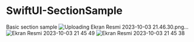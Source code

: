 # SwiftUI-SectionSample
Basic section sample
![Uploading Ekran Resmi 2023-10-03 21.46.30.png…]()
![Ekran Resmi 2023-10-03 21 45 49](https://github.com/mkemalarda/SwiftUI-SectionSample/assets/101436801/4c097fba-93c2-4a45-a87f-26999fc84dec)
![Ekran Resmi 2023-10-03 21 45 38](https://github.com/mkemalarda/SwiftUI-SectionSample/assets/101436801/3a0c40b6-1f52-4c10-be59-b106f5381117)

